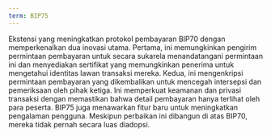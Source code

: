 ```yaml
---
term: BIP75
---
```


Ekstensi yang meningkatkan protokol pembayaran BIP70 dengan memperkenalkan dua inovasi utama. Pertama, ini memungkinkan pengirim permintaan pembayaran untuk secara sukarela menandatangani permintaan ini dan menyediakan sertifikat yang memungkinkan penerima untuk mengetahui identitas lawan transaksi mereka. Kedua, ini mengenkripsi permintaan pembayaran yang dikembalikan untuk mencegah intersepsi dan pemeriksaan oleh pihak ketiga. Ini memperkuat keamanan dan privasi transaksi dengan memastikan bahwa detail pembayaran hanya terlihat oleh para peserta. BIP75 juga menawarkan fitur baru untuk meningkatkan pengalaman pengguna. Meskipun perbaikan ini dibangun di atas BIP70, mereka tidak pernah secara luas diadopsi.